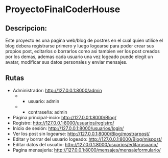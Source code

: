 # ProyectoFinalCoderHouse
## Descripcion:
 Este proyecto es una pagina web/blog de postres en el cual quien utilice el blog debera registrarse primero y luego logearse para poder crear sus propios post, editarlos o borrarlos como asi tambien ver los post creados por los demas, ademas cada usuario una vez logeado puede elegit un avatar, modificar sus datos personales y enviar mensajes.

## Rutas
- Administrador: http://127.0.0.1:8000/admin
  - * usuario: admin
  - * contraseña: admin
- Página principal-incio: http://127.0.0.1:8000/Blog/
- Registro: http://127.0.0.1:8000/usuarios/registro/
- Inicio de sesión: http://127.0.0.1:8000/usuarios/login/
- Ver los post sin logearse: http://127.0.0.1:8000/Blog/mostrarpost/
- Editar y borrar del usuario logeado: http://127.0.0.1:8000/Blog/mispost/
- Editar datos del usuatio: http://127.0.0.1:8000/usuarios/editarusuario/
- Pagina mensajeria: http://127.0.0.1:8000/mensajes/mensajeformulario/
